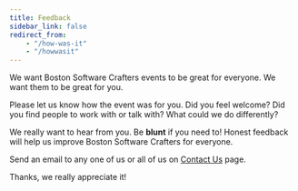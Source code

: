 ```yaml
---
title: Feedback
sidebar_link: false
redirect_from:
    - "/how-was-it"
    - "/howwasit"
---
```


We want Boston Software Crafters events to be great for everyone.  We want them to be great for you.

Please let us know how the event was for you. Did you feel welcome? Did you find people to work with or talk with?  What could we do differently?

We really want to hear from you. Be **blunt** if you need to! Honest feedback will help us improve Boston Software Crafters for everyone.

Send an email to any one of us or all of us on [Contact Us](contact.md) page.

Thanks, we really appreciate it!
